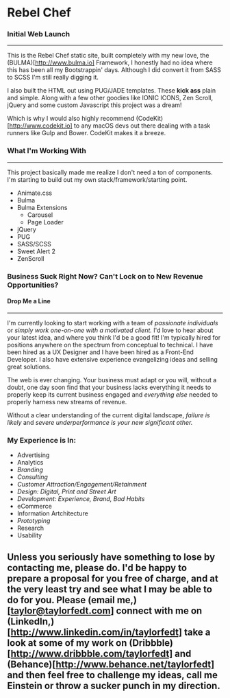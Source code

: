 # Rebel Chef 
### Initial Web Launch
----
This is the Rebel Chef static site, built completely with my new love, the  (BULMA)[http://www.bulma.io] Framework, I honestly had no idea where this has been all my Bootstrappin' days. Although I did convert it from SASS to SCSS I'm still really digging it. 

I also built the HTML out using PUG/JADE templates. These **kick ass** plain and simple. Along with a few other goodies like IONIC ICONS, Zen Scroll, jQuery and some custom Javascript this project was a dream!

Which is why I would also highly recommend (CodeKit)[http://www.codekit.io] to any macOS devs out there dealing with a task runners like Gulp and Bower. CodeKit makes it a breeze. 


### What I'm Working With
----
This project basically made me realize I don't need a ton of components. I'm starting to build out my own stack/framework/starting point. 

- Animate.css
- Bulma
- Bulma Extensions
    - Carousel
    - Page Loader
- jQuery
- PUG
- SASS/SCSS
- Sweet Alert 2
- ZenScroll

### Business Suck Right Now? Can't Lock on to New Revenue Opportunities?
#### Drop Me a Line
----
I'm currently looking to start working with a team of _passionate individuals_ or _simply work one-on-one with a motivated client._ I'd love to hear about your latest idea, and where you think I'd be a good fit! I'm typically hired for positions anywhere on the spectrum from conceptual to technical. I have been hired as a UX Designer and I have been hired as a Front-End Developer. I also have extensive experience evangelizing ideas and selling great solutions. 

The web is ever changing. Your business must adapt or you will, without a doubt, one day soon find that your business lacks everything it needs to properly keep its current business engaged and *everything  else* needed to properly harness new streams of revenue. 

Without a clear understanding of the current digital landscape, _failure is likely_ and _severe underperformance is your new significant other._ 

### My Experience is In:
- Advertising
- Analytics
- *Branding* 
- *Consulting*
- *Customer Attraction/Engagement/Retainment*
- *Design: Digital, Print and Street Art*
- *Development: Experience, Brand, Bad Habits*
- eCommerce
- Information Artchitecture
- *Prototyping*
- Research
- Usability

## Unless you seriously have something to lose by contacting me, please do. I'd be happy to prepare a proposal for you free of charge, and at the very least try and see what I may be able to do for you. Please (email me,)[taylor@taylorfedt.com] connect with me on (LinkedIn,)[http://www.linkedin.com/in/taylorfedt] take a look at some of my work on (Dribbble)[http://www.dribbble.com/taylorfedt] and (Behance)[http://www.behance.net/taylorfedt] and then feel free to challenge my ideas, call me Einstein or throw a sucker punch in my direction.